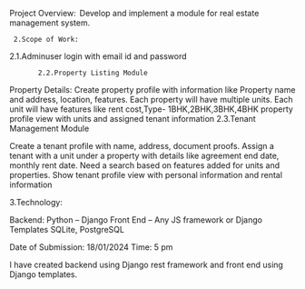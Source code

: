 Project Overview:  
      Develop and implement a module for real estate management system.


     2.Scope of Work:    


2.1.Adminuser login with email id and password 

           2.2.Property Listing Module 

Property Details: Create property profile with information like Property name and address, location, features. 
Each property will have multiple units. Each unit will have features like rent cost,Type- 1BHK,2BHK,3BHK,4BHK 
property profile view with units and assigned tenant information
    2.3.Tenant Management Module 

Create a tenant profile with name, address, document proofs. 
Assign a tenant with a unit under a property with details like agreement end date, monthly rent date. Need a search based on features added for units and properties. 
Show tenant profile view with personal information and rental information  
 
   3.Technology:  

Backend: Python – Django 
Front End – Any JS framework or Django Templates 
SQLite, PostgreSQL 

Date of Submission: 18/01/2024
           Time: 5 pm


I have created backend using Django rest framework and front end using Django templates.
